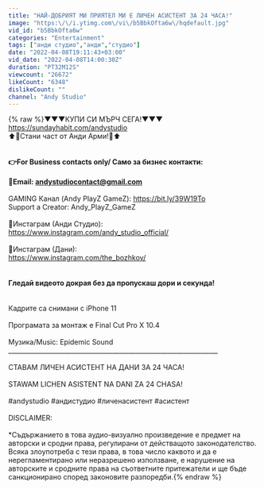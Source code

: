 ```yaml
---
title: "НАЙ-ДОБРИЯТ МИ ПРИЯТЕЛ МИ Е ЛИЧЕН АСИСТЕНТ ЗА 24 ЧАСА!"
image: "https:\/\/i.ytimg.com\/vi\/b5BbkOfta6w\/hqdefault.jpg"
vid_id: "b5BbkOfta6w"
categories: "Entertainment"
tags: ["анди студио","анди","студио"]
date: "2022-04-08T19:11:43+03:00"
vid_date: "2022-04-08T14:00:30Z"
duration: "PT32M12S"
viewcount: "26672"
likeCount: "6348"
dislikeCount: ""
channel: "Andy Studio"
---
```

{% raw %}▼▼▼КУПИ СИ МЪРЧ СЕГА!▼▼▼<br /><a rel="nofollow" target="blank" href="https://sundayhabit.com/andystudio">https://sundayhabit.com/andystudio</a><br />⬆️👊Стани част от Анди Арми!👊⬆️<br />__________________________________________________________________<br /><br />👉For Business contacts only/ Само за бизнес контакти:<br /><br />📩Email: andystudiocontact@gmail.com<br />__________________________________________________________________<br />GAMING Канал (Andy PlayZ GameZ): <a rel="nofollow" target="blank" href="https://bit.ly/39W19To">https://bit.ly/39W19To</a><br />Support a Creator: Andy_PlayZ_GameZ<br /><br />📸Инстаграм (Анди Студио):<br /><a rel="nofollow" target="blank" href="https://www.instagram.com/andy_studio_official/">https://www.instagram.com/andy_studio_official/</a><br /><br />📸Инстаграм (Дани):<br /><a rel="nofollow" target="blank" href="https://www.instagram.com/the_bozhkov/">https://www.instagram.com/the_bozhkov/</a><br />__________________________________________________________________<br /><br />Гледай видеото докрая без да пропускаш дори и секунда!<br />__________________________________________________________________<br /><br />Кадрите са снимани с iPhone 11<br /><br />Програмата за монтаж е Final Cut Pro X 10.4<br /><br />Музика/Music: Epidemic Sound<br />__________________________________________________________________<br /><br />СТАВАМ ЛИЧЕН АСИСТЕНТ НА ДАНИ ЗА 24 ЧАСА!<br /><br />STAWAM LICHEN ASISTENT NA DANI ZA 24 CHASA!<br /><br />#andystudio #андистудио #личенасистент #асистент<br /><br />DISCLAIMER:<br /><br />*Съдържанието в това аудио-визуално произведение е предмет на авторски и сродни права, регулирани от действащото законодателство. Всяка злоупотреба с тези права, в това число каквото и да е нерегламентирано или неразрешено използване, е нарушение на авторските и сродните права на съответните притежатели и ще  бъде санкционирано според законовите разпоредби.{% endraw %}
